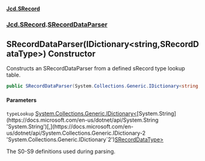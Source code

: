 #### [Jcd.SRecord](index.md 'index')
### [Jcd.SRecord](Jcd.SRecord.md 'Jcd.SRecord').[SRecordDataParser](Jcd.SRecord.SRecordDataParser.md 'Jcd.SRecord.SRecordDataParser')

## SRecordDataParser(IDictionary<string,SRecordDataType>) Constructor

Constructs an SRecordDataParser from a defined sRecord type lookup table.

```csharp
public SRecordDataParser(System.Collections.Generic.IDictionary<string,Jcd.SRecord.SRecordDataType> typeLookup);
```
#### Parameters

<a name='Jcd.SRecord.SRecordDataParser.SRecordDataParser(System.Collections.Generic.IDictionary_string,Jcd.SRecord.SRecordDataType_).typeLookup'></a>

`typeLookup` [System.Collections.Generic.IDictionary&lt;](https://docs.microsoft.com/en-us/dotnet/api/System.Collections.Generic.IDictionary-2 'System.Collections.Generic.IDictionary`2')[System.String](https://docs.microsoft.com/en-us/dotnet/api/System.String 'System.String')[,](https://docs.microsoft.com/en-us/dotnet/api/System.Collections.Generic.IDictionary-2 'System.Collections.Generic.IDictionary`2')[SRecordDataType](Jcd.SRecord.SRecordDataType.md 'Jcd.SRecord.SRecordDataType')[&gt;](https://docs.microsoft.com/en-us/dotnet/api/System.Collections.Generic.IDictionary-2 'System.Collections.Generic.IDictionary`2')

The S0-S9 definitions used during parsing.